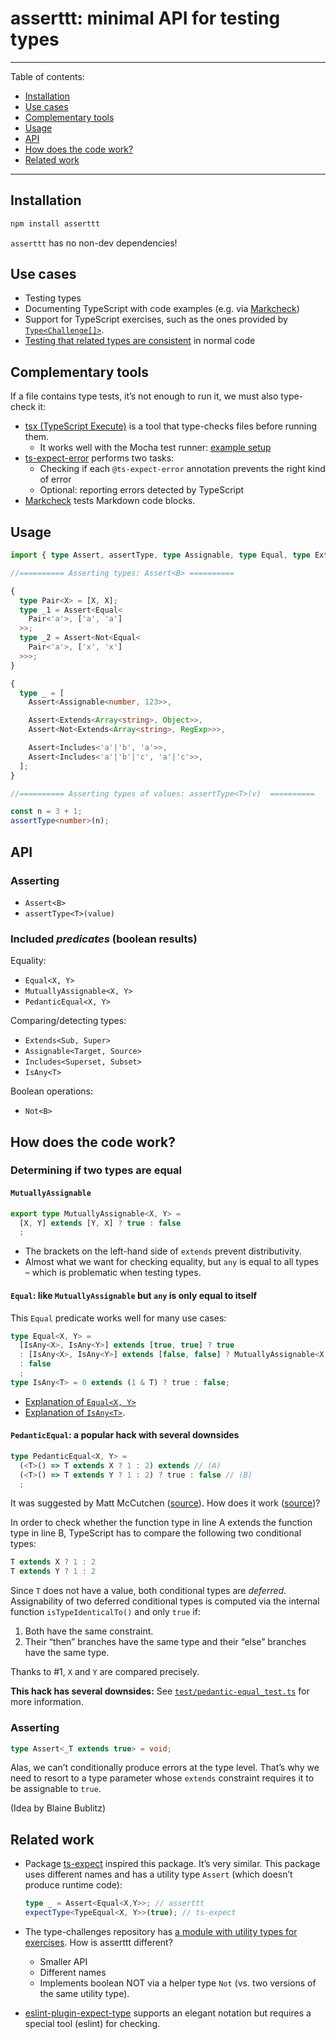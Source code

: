 # asserttt: minimal API for testing types

---

Table of contents:

* [Installation](#installation)
* [Use cases](#use-cases)
* [Complementary tools](#complementary-tools)
* [Usage](#usage)
* [API](#api)
* [How does the code work?](#how-does-the-code-work)
* [Related work](#related-work)

---

<!-- ############################################################ -->

## Installation

```js
npm install asserttt
```

`asserttt` has no non-dev dependencies!

<!-- ############################################################ -->

## Use cases

* Testing types
* Documenting TypeScript with code examples (e.g. via [Markcheck](https://github.com/rauschma/markcheck))
* Support for TypeScript exercises, such as the ones provided by [`Type<Challenge[]>`](https://tsch.js.org).
* [Testing that related types are consistent](https://exploringjs.com/ts/book/ch_testing-types.html#type-level-assertions-in-normal-code) in normal code

<!-- ############################################################ -->

## Complementary tools

If a file contains type tests, it’s not enough to run it, we must also type-check it:

* [tsx (TypeScript Execute)](https://www.npmjs.com/package/tsx) is a tool that type-checks files before running them.
  * It works well with the Mocha test runner: [example setup](https://github.com/mochajs/mocha-examples/tree/main/packages/typescript-tsx-esm-import)
* [ts-expect-error](https://www.npmjs.com/package/ts-expect-error) performs two tasks:
  * Checking if each `@ts-expect-error` annotation prevents the right kind of error
  * Optional: reporting errors detected by TypeScript
* [Markcheck](https://github.com/rauschma/markcheck) tests Markdown code blocks.

<!-- ############################################################ -->

## Usage

```ts
import { type Assert, assertType, type Assignable, type Equal, type Extends, type Includes, type Not } from 'asserttt';

//========== Asserting types: Assert<B> ==========

{
  type Pair<X> = [X, X];
  type _1 = Assert<Equal<
    Pair<'a'>, ['a', 'a']
  >>;
  type _2 = Assert<Not<Equal<
    Pair<'a'>, ['x', 'x']
  >>>;
}

{
  type _ = [
    Assert<Assignable<number, 123>>,

    Assert<Extends<Array<string>, Object>>,
    Assert<Not<Extends<Array<string>, RegExp>>>,

    Assert<Includes<'a'|'b', 'a'>>,
    Assert<Includes<'a'|'b'|'c', 'a'|'c'>>,
  ];
}

//========== Asserting types of values: assertType<T>(v)  ==========

const n = 3 + 1;
assertType<number>(n);
```

<!-- ############################################################ -->

## API

### Asserting

* `Assert<B>`
* `assertType<T>(value)`

### Included _predicates_ (boolean results)

Equality:

* `Equal<X, Y>`
* `MutuallyAssignable<X, Y>`
* `PedanticEqual<X, Y>`

Comparing/detecting types:

* `Extends<Sub, Super>`
* `Assignable<Target, Source>`
* `Includes<Superset, Subset>`
* `IsAny<T>`

Boolean operations:

* `Not<B>`

<!-- ############################################################ -->

## How does the code work?

<!-- ======================================== -->

### Determining if two types are equal

#### `MutuallyAssignable`

```ts
export type MutuallyAssignable<X, Y> =
  [X, Y] extends [Y, X] ? true : false
  ;
```

* The brackets on the left-hand side of `extends` prevent distributivity.
* Almost what we want for checking equality, but `any` is equal to all types – which is problematic when testing types.

#### `Equal`: like `MutuallyAssignable` but `any` is only equal to itself

This `Equal` predicate works well for many use cases:

```ts
type Equal<X, Y> =
  [IsAny<X>, IsAny<Y>] extends [true, true] ? true
  : [IsAny<X>, IsAny<Y>] extends [false, false] ? MutuallyAssignable<X, Y>
  : false
  ;
type IsAny<T> = 0 extends (1 & T) ? true : false;
```

* [Explanation of `Equal<X, Y>`](https://exploringjs.com/ts/book/ch_testing-types.html#checking-type-equality)
* [Explanation of `IsAny<T>`](https://exploringjs.com/ts/book/ch_testing-types.html#checking-if-type-is-any).

#### `PedanticEqual`: a popular hack with several downsides

```ts
type PedanticEqual<X, Y> =
  (<T>() => T extends X ? 1 : 2) extends // (A)
  (<T>() => T extends Y ? 1 : 2) ? true : false // (B)
  ;
```

It was suggested by Matt McCutchen ([source](https://github.com/Microsoft/TypeScript/issues/27024#issuecomment-421529650)). How does it work ([source](https://github.com/microsoft/TypeScript/issues/27024#issuecomment-510924206))?

In order to check whether the function type in line A extends the function type in line B, TypeScript has to compare the following two conditional types:

```ts
T extends X ? 1 : 2
T extends Y ? 1 : 2
```

Since `T` does not have a value, both conditional types are _deferred_. Assignability of two deferred conditional types is computed via the internal function `isTypeIdenticalTo()` and only `true` if:

1. Both have the same constraint.
2. Their “then” branches have the same type and their “else” branches have the same type.

Thanks to #1, `X` and `Y` are compared precisely.

**This hack has several downsides:** See [`test/pedantic-equal_test.ts`](test/pedantic-equal_test.ts) for more information.

<!-- ======================================== -->

### Asserting

```ts
type Assert<_T extends true> = void;
```

Alas, we can’t conditionally produce errors at the type level. That’s why we need to resort to a type parameter whose `extends` constraint requires it to be assignable to `true`.

(Idea by Blaine Bublitz)

<!-- ############################################################ -->

## Related work

* Package [ts-expect](https://github.com/TypeStrong/ts-expect) inspired this package. It’s very similar. This package uses different names and has a utility type `Assert` (which doesn’t produce runtime code):
  ```ts
  type _ = Assert<Equal<X,Y>>; // asserttt
  expectType<TypeEqual<X, Y>>(true); // ts-expect
  ```

* The type-challenges repository has [a module with utility types for exercises](https://github.com/type-challenges/type-challenges/blob/main/utils/index.d.ts). How is asserttt different?
  * Smaller API
  * Different names
  * Implements boolean NOT via a helper type `Not` (vs. two versions of the same utility type).

* [eslint-plugin-expect-type](https://www.npmjs.com/package/eslint-plugin-expect-type) supports an elegant notation but requires a special tool (eslint) for checking.
